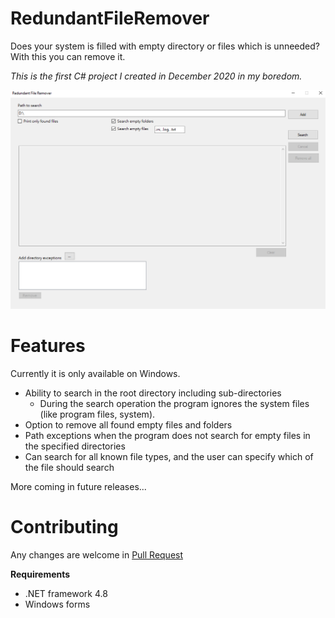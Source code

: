 # RedundantFileRemover
Does your system is filled with empty directory or files which is unneeded? With this you can remove it.

_This is the first C# project I created in December 2020 in my boredom._

![Main window](img/MainWindow.png?raw=true "Main window")

# Features
Currently it is only available on Windows.

- Ability to search in the root directory including sub-directories
  - During the search operation the program ignores the system files (like program files, system).
- Option to remove all found empty files and folders
- Path exceptions when the program does not search for empty files in the specified directories
- Can search for all known file types, and the user can specify which of the file should search

More coming in future releases...

# Contributing
Any changes are welcome in [Pull Request](https://docs.github.com/en/free-pro-team@latest/github/collaborating-with-issues-and-pull-requests/about-pull-requests)

**Requirements**
- .NET framework 4.8
- Windows forms
